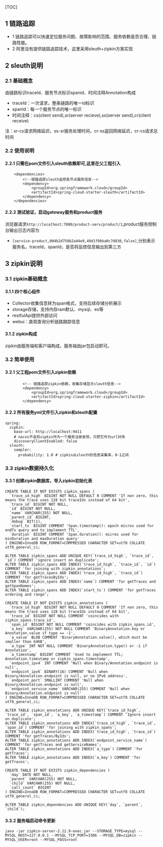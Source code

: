 [TOC]
## 1 链路追踪
- 1 链路追踪可以快速定位服务问题、故障影响的范围、服务依赖是否合理、链路性能。
- 2 阿里没有提供链路追踪技术，这里采用sleuth+zipkin方案实现

## 2 sleuth说明
### 2.1 基础概念
由链路标识traceId、服务节点标识spanid、时间注释Annotation构成
- traceId：一次请求，整条链路的唯一id标识
- spanId：每一个服务节点的唯一标识
- 时间注释：cs(client send),sr(server recieve),ss(server send),cr(client receive)

注：sr-cs请求网络延迟，ss-sr服务处理时间，cr-ss返回网络延迟，cr-cs请求总时间
### 2.2 使用说明
#### 2.2.1 只需在pom文件引入sleuth依赖即可,这里在父工程引入
```
    <dependencies>
        <!--链路追踪sleuth监控各节点服务信息-->
        <dependency>
            <groupId>org.springframework.cloud</groupId>
            <artifactId>spring-cloud-starter-sleuth</artifactId>
        </dependency>
    </dependencies>
``` 
#### 2.2.2 测试验证，启动gateway服务和product服务
浏览器请求`http://localhost:7000/product-serv/product/1`,product服务控制台输出日志内容为
- `[service-product,004b2d759b2a44e9,49d1f0bba0c7d830,false]`,分别表示服务名，traceId，spanId，是否将监控信息输出到第三方

## 3 zipkin说明
### 3.1 zipkin基础概念
#### 3.1.1 四个核心组件
- Collector收集信息转为span格式，支持后续存储分析展示
- storage存储，支持内存ram默认、mysql、es等
- restfulApi提供外部访问
- webui：直观查询分析链路跟踪信息

#### 3.1.2 zipkin构成
zipkin由服务端和客户端构成，服务端由jar包启动即可。

### 3.2 简单使用
#### 3.2.1 父工程pom文件引入zipkin依赖
```
        <!-- 链路追踪zipkin依赖，收集存储显示sleuth信息-->
        <dependency>
            <groupId>org.springframework.cloud</groupId>
            <artifactId>spring-cloud-starter-zipkin</artifactId>
        </dependency>
```
#### 3.2.2 所有服务yml文件引入zipkin和sleuth配置
```
spring:
  zipkin:
    base-url: http://localhost:9411
    # nacos不会将zipkin作为一个服务注册发现，只把它作为url对待
    discoveryClientEnabled: false
  sleuth:
    sampler:
      probability: 1.0 # zipkin从sleuth的信息采集率，0-1之间
```

### 3.3 zipkin数据持久化
#### 3.3.1 创建zipkin数据库，导入zipkin初始化表
```
CREATE TABLE IF NOT EXISTS zipkin_spans (
  `trace_id_high` BIGINT NOT NULL DEFAULT 0 COMMENT 'If non zero, this means the trace uses 128 bit traceIds instead of 64 bit',
  `trace_id` BIGINT NOT NULL,
  `id` BIGINT NOT NULL,
  `name` VARCHAR(255) NOT NULL,
  `parent_id` BIGINT,
  `debug` BIT(1),
  `start_ts` BIGINT COMMENT 'Span.timestamp(): epoch micros used for endTs query and to implement TTL',
  `duration` BIGINT COMMENT 'Span.duration(): micros used for minDuration and maxDuration query'
) ENGINE=InnoDB ROW_FORMAT=COMPRESSED CHARACTER SET=utf8 COLLATE utf8_general_ci;
 
ALTER TABLE zipkin_spans ADD UNIQUE KEY(`trace_id_high`, `trace_id`, `id`) COMMENT 'ignore insert on duplicate';
ALTER TABLE zipkin_spans ADD INDEX(`trace_id_high`, `trace_id`, `id`) COMMENT 'for joining with zipkin_annotations';
ALTER TABLE zipkin_spans ADD INDEX(`trace_id_high`, `trace_id`) COMMENT 'for getTracesByIds';
ALTER TABLE zipkin_spans ADD INDEX(`name`) COMMENT 'for getTraces and getSpanNames';
ALTER TABLE zipkin_spans ADD INDEX(`start_ts`) COMMENT 'for getTraces ordering and range';
 
CREATE TABLE IF NOT EXISTS zipkin_annotations (
  `trace_id_high` BIGINT NOT NULL DEFAULT 0 COMMENT 'If non zero, this means the trace uses 128 bit traceIds instead of 64 bit',
  `trace_id` BIGINT NOT NULL COMMENT 'coincides with zipkin_spans.trace_id',
  `span_id` BIGINT NOT NULL COMMENT 'coincides with zipkin_spans.id',
  `a_key` VARCHAR(255) NOT NULL COMMENT 'BinaryAnnotation.key or Annotation.value if type == -1',
  `a_value` BLOB COMMENT 'BinaryAnnotation.value(), which must be smaller than 64KB',
  `a_type` INT NOT NULL COMMENT 'BinaryAnnotation.type() or -1 if Annotation',
  `a_timestamp` BIGINT COMMENT 'Used to implement TTL; Annotation.timestamp or zipkin_spans.timestamp',
  `endpoint_ipv4` INT COMMENT 'Null when Binary/Annotation.endpoint is null',
  `endpoint_ipv6` BINARY(16) COMMENT 'Null when Binary/Annotation.endpoint is null, or no IPv6 address',
  `endpoint_port` SMALLINT COMMENT 'Null when Binary/Annotation.endpoint is null',
  `endpoint_service_name` VARCHAR(255) COMMENT 'Null when Binary/Annotation.endpoint is null'
) ENGINE=InnoDB ROW_FORMAT=COMPRESSED CHARACTER SET=utf8 COLLATE utf8_general_ci;
 
ALTER TABLE zipkin_annotations ADD UNIQUE KEY(`trace_id_high`, `trace_id`, `span_id`, `a_key`, `a_timestamp`) COMMENT 'Ignore insert on duplicate';
ALTER TABLE zipkin_annotations ADD INDEX(`trace_id_high`, `trace_id`, `span_id`) COMMENT 'for joining with zipkin_spans';
ALTER TABLE zipkin_annotations ADD INDEX(`trace_id_high`, `trace_id`) COMMENT 'for getTraces/ByIds';
ALTER TABLE zipkin_annotations ADD INDEX(`endpoint_service_name`) COMMENT 'for getTraces and getServiceNames';
ALTER TABLE zipkin_annotations ADD INDEX(`a_type`) COMMENT 'for getTraces';
ALTER TABLE zipkin_annotations ADD INDEX(`a_key`) COMMENT 'for getTraces';
 
CREATE TABLE IF NOT EXISTS zipkin_dependencies (
  `day` DATE NOT NULL,
  `parent` VARCHAR(255) NOT NULL,
  `child` VARCHAR(255) NOT NULL,
  `call_count` BIGINT
) ENGINE=InnoDB ROW_FORMAT=COMPRESSED CHARACTER SET=utf8 COLLATE utf8_general_ci;
 
ALTER TABLE zipkin_dependencies ADD UNIQUE KEY(`day`, `parent`, `child`);
```
#### 3.3.2 服务端启动命令更新
```
java -jar zipkin-server-2.12.9-exec.jar --STORAGE_TYPE=mysql --MYSQL_HOST=127.0.0.1 --MYSQL_TCP_PORT=3306 --MYSQL_DB=zipkin --MYSQL_USER=root --MYSQL_PASS=root
```
